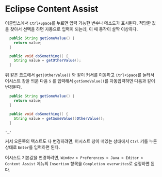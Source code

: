 # Eclipse Content Assist

이클립스에서 `Ctrl+Space`를 누르면 입력 가능한 변수나 메소드가 표시된다. 적당한 값을 찾아서 선택을 하면 자동으로 입력이 되는데, 이 때 동작이 살짝 이상하다.

```java
  public String getSomeValue() {
    return value;
  }

  public void doSomething() {
    String value = getOtherValue();
  }
```

위 같은 코드에서 `get|OtherValue()` 와 같이 커서를 이동하고 `Ctrl+Space`를 눌러서 어시스트 창을 띄운 다음 `S` 를 입력해서 `getSomeValue()`를 자동입력하면 다음과 같이 변경된다.

```java
  public String getSomeValue() {
    return value;
  }

  public void doSomething() {
    String value = getSomeValue()OtherValue();
  }
```

`-_-`

커서 오른쪽의 텍스트도 다 변경하려면, 어시스트 창이 떠있는 상태에서 `Ctrl` 키를 누른 상태로 `Enter`를 입력하면 된다.

어시스트 기본값을 변경하려면, `Window > Preferences > Java > Editor > Content Assist` 메뉴의 `Insertion` 항목을 `Completion overwrites`로 설정하면 된다.